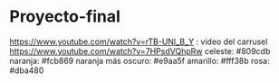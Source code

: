 # Proyecto-final
https://www.youtube.com/watch?v=rTB-UNl_B_Y :   video del carrusel
https://www.youtube.com/watch?v=7HPsdVQhpRw
celeste: #809cdb
naranja: #fcb869 naranja más oscuro: #e9aa5f
amarillo: #fff38b
rosa: #dba480
